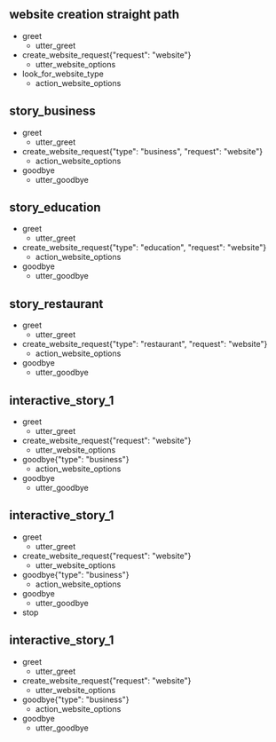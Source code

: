 ## website creation straight path
* greet
  - utter_greet
* create_website_request{"request": "website"}
  - utter_website_options
* look_for_website_type
  - action_website_options

## story_business
* greet
    - utter_greet
* create_website_request{"type": "business", "request": "website"}
    - action_website_options
* goodbye
    - utter_goodbye

## story_education
* greet
    - utter_greet
* create_website_request{"type": "education", "request": "website"}
    - action_website_options
* goodbye
    - utter_goodbye

## story_restaurant
* greet
    - utter_greet
* create_website_request{"type": "restaurant", "request": "website"}
    - action_website_options
* goodbye
    - utter_goodbye




<!-- ## happy path
* greet
  - utter_greet
* mood_great
  - utter_happy

## sad path 1
* greet
  - utter_greet
* mood_unhappy
  - utter_cheer_up
  - utter_did_that_help
* affirm
  - utter_happy

## sad path 2
* greet
  - utter_greet
* mood_unhappy
  - utter_cheer_up
  - utter_did_that_help
* deny
  - utter_goodbye

## say goodbye
* goodbye
  - utter_goodbye
 -->
<!-- ## bot challenge
* bot_challenge
  - utter_iamabot
 -->

## interactive_story_1
* greet
    - utter_greet
* create_website_request{"request": "website"}
    - utter_website_options
* goodbye{"type": "business"}
    - action_website_options
* goodbye
    - utter_goodbye

## interactive_story_1
* greet
    - utter_greet
* create_website_request{"request": "website"}
    - utter_website_options
* goodbye{"type": "business"}
    - action_website_options
* goodbye
    - utter_goodbye
* stop

## interactive_story_1
* greet
    - utter_greet
* create_website_request{"request": "website"}
    - utter_website_options
* goodbye{"type": "business"}
    - action_website_options
* goodbye
    - utter_goodbye
